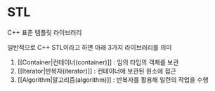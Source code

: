 # STL

C++ 표준 템플릿 라이브러리

일반적으로 C++ STL이라고 하면 아래 3가지 라이브러리를 의미  
1. [[Container|컨테이너(container)]] : 임의 타입의 객체를 보관
2. [[Iterator|반복자(iterator)]] : 컨테이너에 보관된 원소에 접근  
3. [[Algorithm|알고리즘(algorithm)]] : 반복자를 활용해 일련의 작업을 수행  




  
  